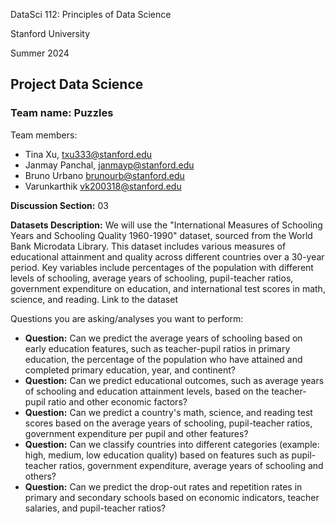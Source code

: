 DataSci 112: Principles of Data Science

Stanford University

Summer 2024

## Project Data Science

### Team name: Puzzles

Team members:
- Tina Xu, txu333@stanford.edu
- Janmay Panchal, janmayp@stanford.edu
- Bruno Urbano brunourb@stanford.edu
- Varunkarthik vk200318@stanford.edu

**Discussion Section:** 03

**Datasets Description:** We will use the "International Measures of Schooling Years and Schooling Quality 1960-1990" dataset, sourced from the World Bank Microdata Library. This dataset includes various measures of educational attainment and quality across different countries over a 30-year period. Key variables include percentages of the population with different levels of schooling, average years of schooling, pupil-teacher ratios, government expenditure on education, and international test scores in math, science, and reading.
Link to the dataset

Questions you are asking/analyses you want to perform:
- **Question:** Can we predict the average years of schooling based on early education features, such as teacher-pupil ratios in primary education, the percentage of the population who have attained and completed primary education, year, and continent?
- **Question:** Can we predict educational outcomes, such as average years of schooling and education attainment levels, based on the teacher-pupil ratio and other economic factors?
- **Question:** Can we predict a country's math, science, and reading test scores based on the average years of schooling, pupil-teacher ratios, government expenditure per pupil and other features?
- **Question:** Can we classify countries into different categories (example: high, medium, low education quality) based on features such as pupil-teacher ratios, government expenditure, average years of schooling and others?
- **Question:** Can we predict the drop-out rates and repetition rates in primary and secondary schools based on economic indicators, teacher salaries, and pupil-teacher ratios?
